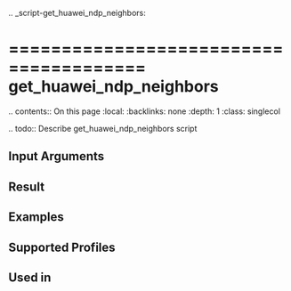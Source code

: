 .. _script-get_huawei_ndp_neighbors:

=======================================
get_huawei_ndp_neighbors
=======================================

.. contents:: On this page
    :local:
    :backlinks: none
    :depth: 1
    :class: singlecol

.. todo::
    Describe get_huawei_ndp_neighbors script

Input Arguments
---------------

Result
------

Examples
--------

Supported Profiles
------------------

Used in
-------
